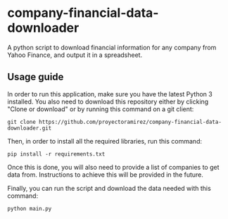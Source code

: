 # company-financial-data-downloader
A python script to download financial information for any company from Yahoo Finance, and output it in a spreadsheet.

## Usage guide
In order to run this application, make sure you have the latest Python 3 installed. You also need to download this repository either by clicking "Clone or download" or by running this command on a git client:

    git clone https://github.com/proyectoramirez/company-financial-data-downloader.git

Then, in order to install all the required libraries, run this command:

    pip install -r requirements.txt

Once this is done, you will also need to provide a list of companies to get data from. Instructions to achieve this will be provided in the future.

Finally, you can run the script and download the data needed with this command:

    python main.py
